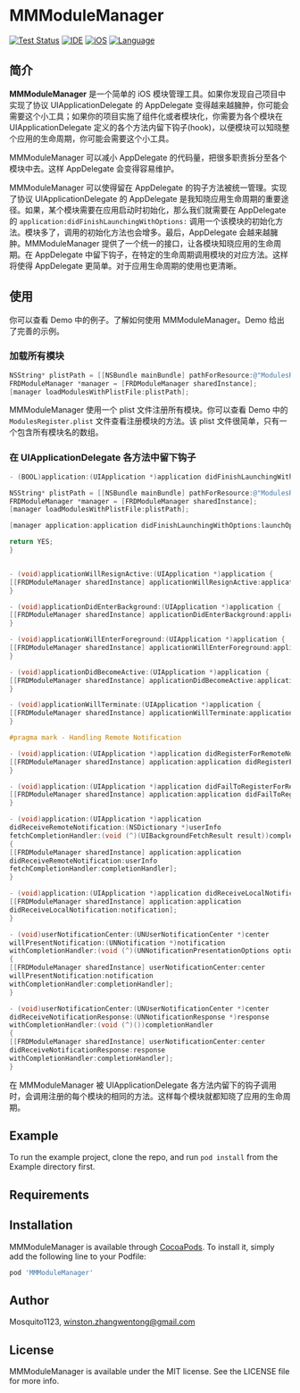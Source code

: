 # MMModuleManager


[![Test Status](https://travis-ci.org/lincode/MMModuleManager.svg?branch=master)](https://travis-ci.org/lincode/MMModuleManager)
[![IDE](https://img.shields.io/badge/XCode-8-blue.svg)]()
[![iOS](https://img.shields.io/badge/iOS-7.0-blue.svg)]()
[![Language](https://img.shields.io/badge/language-ObjC-blue.svg)](https://developer.apple.com/library/mac/documentation/Cocoa/Conceptual/ProgrammingWithObjectiveC/Introduction/Introduction.html)

## 简介

**MMModuleManager** 是一个简单的 iOS 模块管理工具。如果你发现自己项目中实现了协议 UIApplicationDelegate 的 AppDelegate 变得越来越臃肿，你可能会需要这个小工具；如果你的项目实施了组件化或者模块化，你需要为各个模块在 UIApplicationDelegate 定义的各个方法内留下钩子(hook)，以便模块可以知晓整个应用的生命周期，你可能会需要这个小工具。

MMModuleManager 可以减小 AppDelegate 的代码量，把很多职责拆分至各个模块中去。这样 AppDelegate 会变得容易维护。

MMModuleManager 可以使得留在 AppDelegate 的钩子方法被统一管理。实现了协议 UIApplicationDelegate 的 AppDelegate 是我知晓应用生命周期的重要途径。如果，某个模块需要在应用启动时初始化，那么我们就需要在 AppDelegate 的
`application:didFinishLaunchingWithOptions:` 调用一个该模块的初始化方法。模块多了，调用的初始化方法也会增多。最后，AppDelegate 会越来越臃肿。MMModuleManager 提供了一个统一的接口，让各模块知晓应用的生命周期。在 AppDelegate 中留下钩子，在特定的生命周期调用模块的对应方法。这样将使得 AppDelegate 更简单。对于应用生命周期的使用也更清晰。




## 使用

你可以查看 Demo 中的例子。了解如何使用 MMModuleManager。Demo 给出了完善的示例。

### 加载所有模块

```Objective-C
NSString* plistPath = [[NSBundle mainBundle] pathForResource:@"ModulesRegister" ofType:@"plist"];
FRDModuleManager *manager = [FRDModuleManager sharedInstance];
[manager loadModulesWithPlistFile:plistPath];
```

MMModuleManager 使用一个 plist 文件注册所有模块。你可以查看 Demo 中的 `ModulesRegister.plist` 文件查看注册模块的方法。该 plist 文件很简单，只有一个包含所有模块名的数组。

### 在 UIApplicationDelegate 各方法中留下钩子

```Objective-C
- (BOOL)application:(UIApplication *)application didFinishLaunchingWithOptions:(NSDictionary *)launchOptions {

NSString* plistPath = [[NSBundle mainBundle] pathForResource:@"ModulesRegister" ofType:@"plist"];
FRDModuleManager *manager = [FRDModuleManager sharedInstance];
[manager loadModulesWithPlistFile:plistPath];

[manager application:application didFinishLaunchingWithOptions:launchOptions];

return YES;
}


- (void)applicationWillResignActive:(UIApplication *)application {
[[FRDModuleManager sharedInstance] applicationWillResignActive:application];
}

- (void)applicationDidEnterBackground:(UIApplication *)application {
[[FRDModuleManager sharedInstance] applicationDidEnterBackground:application];
}

- (void)applicationWillEnterForeground:(UIApplication *)application {
[[FRDModuleManager sharedInstance] applicationWillEnterForeground:application];
}

- (void)applicationDidBecomeActive:(UIApplication *)application {
[[FRDModuleManager sharedInstance] applicationDidBecomeActive:application];
}

- (void)applicationWillTerminate:(UIApplication *)application {
[[FRDModuleManager sharedInstance] applicationWillTerminate:application];
}

#pragma mark - Handling Remote Notification

- (void)application:(UIApplication *)application didRegisterForRemoteNotificationsWithDeviceToken:(NSData *)deviceToken {
[[FRDModuleManager sharedInstance] application:application didRegisterForRemoteNotificationsWithDeviceToken:deviceToken];
}

- (void)application:(UIApplication *)application didFailToRegisterForRemoteNotificationsWithError:(NSError *)error {
[[FRDModuleManager sharedInstance] application:application didFailToRegisterForRemoteNotificationsWithError:error];
}

- (void)application:(UIApplication *)application
didReceiveRemoteNotification:(NSDictionary *)userInfo
fetchCompletionHandler:(void (^)(UIBackgroundFetchResult result))completionHandler
{
[[FRDModuleManager sharedInstance] application:application
didReceiveRemoteNotification:userInfo
fetchCompletionHandler:completionHandler];
}

- (void)application:(UIApplication *)application didReceiveLocalNotification:(UILocalNotification *)notification {
[[FRDModuleManager sharedInstance] application:application
didReceiveLocalNotification:notification];
}

- (void)userNotificationCenter:(UNUserNotificationCenter *)center
willPresentNotification:(UNNotification *)notification
withCompletionHandler:(void (^)(UNNotificationPresentationOptions options))completionHandler
{
[[FRDModuleManager sharedInstance] userNotificationCenter:center
willPresentNotification:notification
withCompletionHandler:completionHandler];
}

- (void)userNotificationCenter:(UNUserNotificationCenter *)center
didReceiveNotificationResponse:(UNNotificationResponse *)response
withCompletionHandler:(void (^)())completionHandler
{
[[FRDModuleManager sharedInstance] userNotificationCenter:center
didReceiveNotificationResponse:response
withCompletionHandler:completionHandler];
}

```

在 MMModuleManager 被 UIApplicationDelegate 各方法内留下的钩子调用时，会调用注册的每个模块的相同的方法。这样每个模块就都知晓了应用的生命周期。


## Example

To run the example project, clone the repo, and run `pod install` from the Example directory first.

## Requirements

## Installation

MMModuleManager is available through [CocoaPods](https://cocoapods.org). To install
it, simply add the following line to your Podfile:

```ruby
pod 'MMModuleManager'
```

## Author

Mosquito1123, winston.zhangwentong@gmail.com

## License

MMModuleManager is available under the MIT license. See the LICENSE file for more info.
